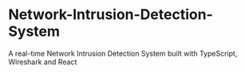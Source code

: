 # Network-Intrusion-Detection-System
A real-time Network Intrusion Detection System built with TypeScript, Wireshark and React
